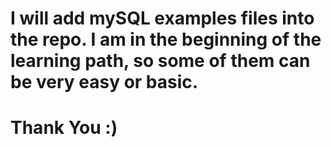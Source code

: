 # I will add mySQL examples files into the repo. I am in the beginning of the learning path, so some of them can be very easy or basic.
# Thank You :)
